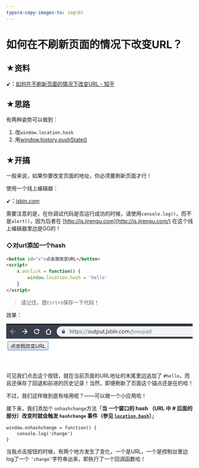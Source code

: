 ```yaml
---
typora-copy-images-to: img\01
---
```


# 如何在不刷新页面的情况下改变URL？

## ★资料

**➹：**[如何在不刷新页面的情况下改变URL - 知乎](https://zhuanlan.zhihu.com/p/22412047)

## ★思路

有两种姿势可以做到：

1. 改`window.location.hash`
2. 用[window.history.pushState()](https://developer.mozilla.org/zh-CN/docs/Web/API/History_API)

## ★开搞

一般来说，如果你要改变页面的地址，你必须要刷新页面才行！

使用一个线上编辑器：

**➹：**[jsbin.com](https://jsbin.com/) 

需要注意的是，在你调试代码是否运行成功的时候，请使用`console.log()`，而不是`alert()`，因为后者在 [http://js.jirengu.com](http://js.jirengu.com/) 在这个线上编辑器里边是GG的！

### ◇对url添加一个hash

```html
<button id="x">点击我改变URL</button>
<script>
    x.onclick = function() {
        window.location.hash = 'hello'
    }
</script>
```

> 请记住，摁`Ctrl+S`保存一下代码！

效果：

![1](img/01/1.gif)

可见我们点击这个按钮，就在当前页面的URL地址的末尾里边追加了 `#hello`，而且还保存了回退和前进的历史记录！当然，即便刷新了页面这个锚点还是在的哈！

不过，我们这样做到底有啥用呢？——可以做一个小应用哈！

接下来，我们添加个 `onhashchange`方法「**当 一个窗口的 hash （URL 中 # 后面的部分）改变时就会触发 `hashchange` 事件（参见 [`location.hash`](https://developer.mozilla.org/zh-CN/docs/Web/API/Window/location)）**」

```
window.onhashchange = function() {
	console.log('change')
}
```

当我点击按钮的时候，有两个地方发生了变化，一个是URL，一个是控制台里边log了一个 `‘change’`字符串出来，即执行了一个回调函数哈！









